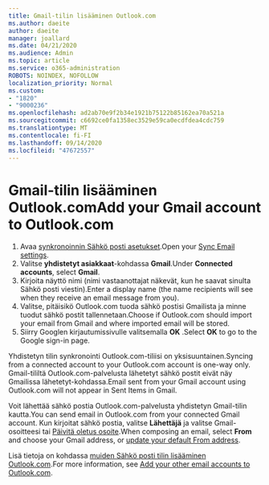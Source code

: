 ```yaml
---
title: Gmail-tilin lisääminen Outlook.com
ms.author: daeite
author: daeite
manager: joallard
ms.date: 04/21/2020
ms.audience: Admin
ms.topic: article
ms.service: o365-administration
ROBOTS: NOINDEX, NOFOLLOW
localization_priority: Normal
ms.custom:
- "1820"
- "9000236"
ms.openlocfilehash: ad2ab70e9f2b34e1921b75122b85162ea70a521a
ms.sourcegitcommit: c6692ce0fa1358ec3529e59ca0ecdfdea4cdc759
ms.translationtype: MT
ms.contentlocale: fi-FI
ms.lasthandoff: 09/14/2020
ms.locfileid: "47672557"
---
```

# <a name="add-your-gmail-account-to-outlookcom"></a><span data-ttu-id="dd3d9-102">Gmail-tilin lisääminen Outlook.com</span><span class="sxs-lookup"><span data-stu-id="dd3d9-102">Add your Gmail account to Outlook.com</span></span>

1. <span data-ttu-id="dd3d9-103">Avaa [synkronoinnin Sähkö posti asetukset](https://go.microsoft.com/fwlink/?linkid=875264).</span><span class="sxs-lookup"><span data-stu-id="dd3d9-103">Open your [Sync Email settings](https://go.microsoft.com/fwlink/?linkid=875264).</span></span>
2. <span data-ttu-id="dd3d9-104">Valitse **yhdistetyt asiakkaat**-kohdassa **Gmail**.</span><span class="sxs-lookup"><span data-stu-id="dd3d9-104">Under **Connected accounts**, select **Gmail**.</span></span>
3. <span data-ttu-id="dd3d9-105">Kirjoita näyttö nimi (nimi vastaanottajat näkevät, kun he saavat sinulta Sähkö posti viestin).</span><span class="sxs-lookup"><span data-stu-id="dd3d9-105">Enter a display name (the name recipients will see when they receive an email message from you).</span></span>
4. <span data-ttu-id="dd3d9-106">Valitse, pitäisikö Outlook.com tuoda sähkö postisi Gmailista ja minne tuodut sähkö postit tallennetaan.</span><span class="sxs-lookup"><span data-stu-id="dd3d9-106">Choose if Outlook.com should import your email from Gmail and where imported email will be stored.</span></span>
5. <span data-ttu-id="dd3d9-107">Siirry Googlen kirjautumissivulle valitsemalla **OK** .</span><span class="sxs-lookup"><span data-stu-id="dd3d9-107">Select **OK** to go to the Google sign-in page.</span></span>

<span data-ttu-id="dd3d9-108">Yhdistetyn tilin synkronointi Outlook.com-tiliisi on yksisuuntainen.</span><span class="sxs-lookup"><span data-stu-id="dd3d9-108">Syncing from a connected account to your Outlook.com account is one-way only.</span></span> <span data-ttu-id="dd3d9-109">Gmail-tililtä Outlook.com-palvelusta lähetetyt sähkö postit eivät näy Gmailissa lähetetyt-kohdassa.</span><span class="sxs-lookup"><span data-stu-id="dd3d9-109">Email sent from your Gmail account using Outlook.com will not appear in Sent Items in Gmail.</span></span>

<span data-ttu-id="dd3d9-110">Voit lähettää sähkö postia Outlook.com-palvelusta yhdistetyn Gmail-tilin kautta.</span><span class="sxs-lookup"><span data-stu-id="dd3d9-110">You can send email in Outlook.com from your connected Gmail account.</span></span> <span data-ttu-id="dd3d9-111">Kun kirjoitat sähkö postia, valitse **Lähettäjä** ja valitse Gmail-osoitteesi tai [Päivitä oletus osoite](https://go.microsoft.com/fwlink/?linkid=875264).</span><span class="sxs-lookup"><span data-stu-id="dd3d9-111">When composing an email, select **From** and choose your Gmail address, or [update your default From address](https://go.microsoft.com/fwlink/?linkid=875264).</span></span>

<span data-ttu-id="dd3d9-112">Lisä tietoja on kohdassa [muiden Sähkö posti tilin lisääminen Outlook.com](https://support.office.com/article/c5224df4-5885-4e79-91ba-523aa743f0ba?wt.mc_id=Office_Outlook_com_Alchemy).</span><span class="sxs-lookup"><span data-stu-id="dd3d9-112">For more information, see [Add your other email accounts to Outlook.com](https://support.office.com/article/c5224df4-5885-4e79-91ba-523aa743f0ba?wt.mc_id=Office_Outlook_com_Alchemy).</span></span>